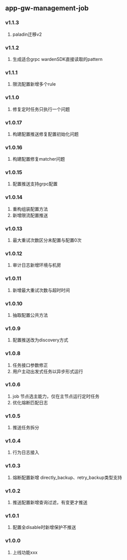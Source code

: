 ## app-gw-management-job

### v1.1.3
1. paladin迁移v2

### v1.1.2
1. 生成适合grpc wardenSDK直接读取的pattern

### v1.1.1
1. 限流配置新增多个rule

### v1.1.0
1. 修复定时任务只执行一个问题

### v1.0.17
1. 构建配置推送修复配置初始化问题

### v1.0.16
1. 构建配置修复matcher问题

### v1.0.15
1. 配置推送支持grpc配置

### v1.0.14
1. 重构组装配置方法
2. 新增限流配置推送

### v1.0.13
1. 最大重试次数区分未配置与配置0次

### v1.0.12
1. 审计日志新增环境与机房

### v1.0.11
1. 新增最大重试次数与超时时间

### v1.0.10
1. 抽取配置公共方法

### v1.0.9
1. 配置推送改为discovery方式

### v1.0.8
1. 任务接口参数修正
2. 用户主动出发式任务以异步形式运行

### v1.0.6
1. job 节点选主能力，仅在主节点运行定时任务
2. 优化熔断匹配日志

### v1.0.5
1. 推送任务拆分

### v1.0.4
1. 行为日志接入

### v1.0.3
1. 熔断配置新增 directly_backup、retry_backup类型支持

### v1.0.2
1. 推送配置新增查询过滤，有变更才推送

### v1.0.1
1. 配置全disable时新增保护不推送

### v1.0.0
1. 上线功能xxx
